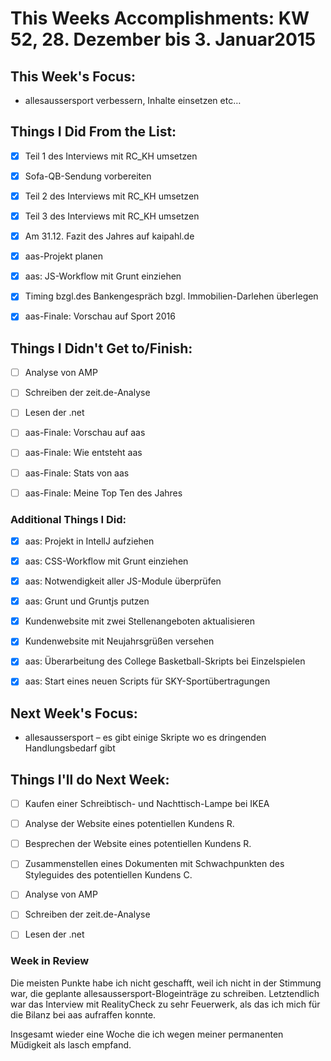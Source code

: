 # This Weeks Accomplishments: KW 52, 28. Dezember bis 3. Januar2015

## This Week's Focus:
* allesaussersport verbessern, Inhalte einsetzen etc…

## Things I Did From the List:
- [x] Teil 1 des Interviews mit RC_KH umsetzen
- [x] Sofa-QB-Sendung vorbereiten
- [x] Teil 2 des Interviews mit RC_KH umsetzen
- [x] Teil 3 des Interviews mit RC_KH umsetzen
- [x] Am 31.12. Fazit des Jahres auf kaipahl.de
- [x] aas-Projekt planen
- [x] aas: JS-Workflow mit Grunt einziehen
- [x] Timing bzgl.des Bankengespräch bzgl. Immobilien-Darlehen überlegen
- [x] aas-Finale: Vorschau auf Sport 2016


## Things I Didn't Get to/Finish:
- [ ] Analyse von AMP
- [ ] Schreiben der zeit.de-Analyse
- [ ] Lesen der .net
- [ ] aas-Finale: Vorschau auf aas
- [ ] aas-Finale: Wie entsteht aas
- [ ] aas-Finale: Stats von aas
- [ ] aas-Finale: Meine Top Ten des Jahres


### Additional Things I Did:
- [x] aas: Projekt in IntellJ aufziehen
- [x] aas: CSS-Workflow mit Grunt einziehen
- [x] aas: Notwendigkeit aller JS-Module überprüfen
- [x] aas: Grunt und Gruntjs putzen
- [x] Kundenwebsite mit zwei Stellenangeboten aktualisieren
- [x] Kundenwebsite mit Neujahrsgrüßen versehen
- [x] aas: Überarbeitung des College Basketball-Skripts bei Einzelspielen
- [x] aas: Start eines neuen Scripts für SKY-Sportübertragungen


## Next Week's Focus: 
* allesaussersport – es gibt einige Skripte wo es dringenden Handlungsbedarf gibt


## Things I'll do Next Week:
- [ ] Kaufen einer Schreibtisch- und Nachttisch-Lampe bei IKEA
- [ ] Analyse der Website eines potentiellen Kundens R.
- [ ] Besprechen der Website eines potentiellen Kundens R.
- [ ] Zusammenstellen eines Dokumenten mit Schwachpunkten des Styleguides des potentiellen Kundens C.
- [ ] Analyse von AMP
- [ ] Schreiben der zeit.de-Analyse
- [ ] Lesen der .net



### Week in Review
Die meisten Punkte habe ich nicht geschafft, weil ich nicht in der Stimmung war, die geplante allesaussersport-Blogeinträge zu schreiben. Letztendlich war das Interview mit RealityCheck zu sehr Feuerwerk, als das ich mich für die Bilanz bei aas aufraffen konnte.

Insgesamt wieder eine Woche die ich wegen meiner permanenten Müdigkeit als lasch empfand.